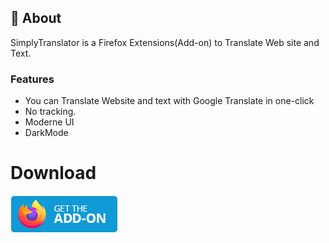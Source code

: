 ## 🧐 About <a name = "about"></a>
SimplyTranslator is a Firefox Extensions(Add-on) to Translate Web site and Text.

### Features
* You can Translate Website and text with Google Translate in one-click
* No tracking.
* Moderne UI
* DarkMode

# Download

[![For Firefox Downloade Simply Translator][Firefox Badge]][Firefox Url]



[Firefox Badge]: ../firefox.png
[Firefox Url]: https://addons.mozilla.org/en-US/firefox/addon/simplytranslator/ 
